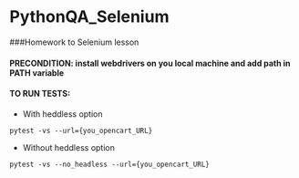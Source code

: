 # PythonQA_Selenium

###Homework to Selenium lesson 

#### PRECONDITION: install webdrivers on you local machine and add path in PATH variable

#### TO RUN TESTS:

- With heddless option

`pytest -vs --url={you_opencart_URL}`
  
- Without heddless option

`pytest -vs --no_headless --url={you_opencart_URL}`